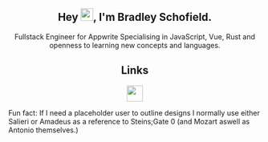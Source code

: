 <h2 align="center">Hey <img src="https://media.giphy.com/media/hvRJCLFzcasrR4ia7z/giphy.gif" width="25px">, I'm Bradley Schofield.</h2>
<p align="center">Fullstack Engineer for Appwrite Specialising in JavaScript, Vue, Rust and openness to learning new concepts and languages.</p>

<h2 align="center">Links</h2>

<p align="center" >
<a href="https://steamcommunity.com/id/ionicisere"><img height="32" width="32" src="https://raw.githubusercontent.com/simple-icons/simple-icons/develop/icons/steam.svg" /></a>

<p>Fun fact: If I need a placeholder user to outline designs I normally use either Salieri or Amadeus as a reference to Steins;Gate 0 (and Mozart aswell as Antonio themselves.)</p>
